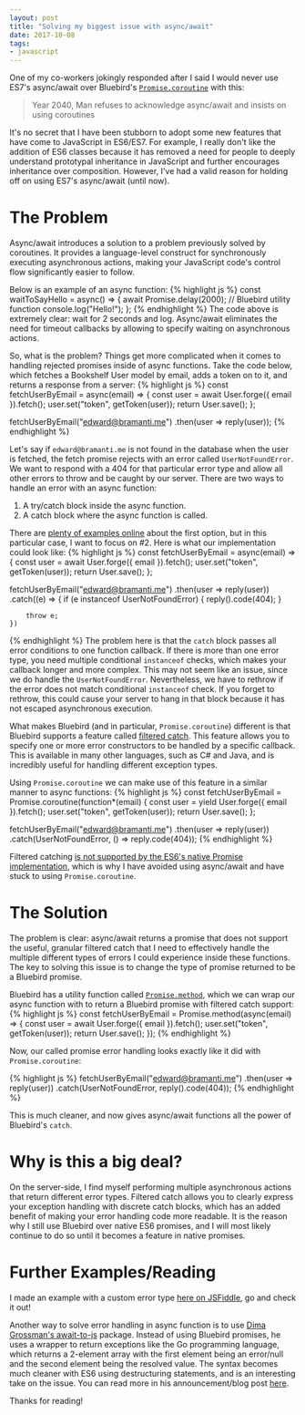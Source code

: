 ```yaml
---
layout: post
title: "Solving my biggest issue with async/await"
date: 2017-10-08
tags:
- javascript
---
```

One of my co-workers jokingly responded after I said I would never use ES7's async/await over Bluebird's [`Promise.coroutine`](http://bluebirdjs.com/docs/api/promise.coroutine.html) with this:

> Year 2040, Man refuses to acknowledge async/await and insists on using coroutines

It's no secret that I have been stubborn to adopt some new features that have come to JavaScript in ES6/ES7. For example, I really don't like the addition of ES6 classes because it has removed a need for people to deeply understand prototypal inheritance in JavaScript and further encourages inheritance over composition. However, I've had a valid reason for holding off on using ES7's async/await (until now).

# The Problem
Async/await introduces a solution to a problem previously solved by coroutines. It provides a language-level construct for synchronously executing asynchronous actions, making your JavaScript code's control flow significantly easier to follow.

Below is an example of an async function:
{% highlight js %}
const waitToSayHello = async() => {
    await Promise.delay(2000); // Bluebird utility function
    console.log("Hello!");
};
{% endhighlight %}
The code above is extremely clear: wait for 2 seconds and log. Async/await eliminates the need for timeout callbacks by allowing to specify waiting on asynchronous actions.

So, what is the problem? Things get more complicated when it comes to handling rejected promises inside of async functions. Take the code below, which fetches a Bookshelf User model by email, adds a token on to it, and returns a response from a server:
{% highlight js %}
const fetchUserByEmail = async(email) => {
    const user = await User.forge({ email }).fetch();
    user.set("token", getToken(user));
    return User.save();
};

fetchUserByEmail("edward@bramanti.me")
    .then(user => reply(user));
{% endhighlight %}

Let's say if `edward@bramanti.me` is not found in the database when the user is fetched, the fetch promise rejects with an error called `UserNotFoundError`. We want to respond with a 404 for that particular error type and allow all other errors to throw and be caught by our server. There are two ways to handle an error with an async function:
1. A try/catch block inside the async function.
2. A catch block where the async function is called.

There are [plenty of examples online](https://blog.patricktriest.com/what-is-async-await-why-should-you-care/) about the first option, but in this particular case, I want to focus on #2. Here is what our implementation could look like:
{% highlight js %}
const fetchUserByEmail = async(email) => {
    const user = await User.forge({ email }).fetch();
    user.set("token", getToken(user));
    return User.save();
};

fetchUserByEmail("edward@bramanti.me")
    .then(user => reply(user))
    .catch((e) => {
        if (e instanceof UserNotFoundError) {
            reply().code(404);
        }

        throw e;
    })
{% endhighlight %}
The problem here is that the `catch` block passes all error conditions to one function callback. If there is more than one error type, you need multiple conditional `instanceof` checks, which makes your callback longer and more complex. This may not seem like an issue, since we do handle the `UserNotFoundError`. Nevertheless, we have to rethrow if the error does not match conditional `instanceof` check. If you forget to rethrow, this could cause your server to hang in that block because it has not escaped asynchronous execution.

What makes Bluebird (and in particular, `Promise.coroutine`) different is that Bluebird supports a feature called [filtered catch](http://bluebirdjs.com/docs/api/catch.html#filtered-catch). This feature allows you to specify one or more error constructors to be handled by a specific callback. This is available in many other languages, such as C# and Java, and is incredibly useful for handling different exception types.

Using `Promise.coroutine` we can make use of this feature in a similar manner to async functions:
{% highlight js %}
const fetchUserByEmail = Promise.coroutine(function*(email) {
    const user = yield User.forge({ email }).fetch();
    user.set("token", getToken(user));
    return User.save();
};

fetchUserByEmail("edward@bramanti.me")
    .then(user => reply(user))
    .catch(UserNotFoundError, () => reply.code(404));
{% endhighlight %}

Filtered catching [is not supported by the ES6's native Promise implementation](https://developer.mozilla.org/en-US/docs/Web/JavaScript/Reference/Global_Objects/Promise/catch), which is why I have avoided using async/await and have stuck to using `Promise.coroutine`.

# The Solution
The problem is clear: async/await returns a promise that does not support the useful, granular filtered catch that I need to effectively handle the multiple different types of errors I could experience inside these functions. The key to solving this issue is to change the type of promise returned to be a Bluebird promise.

Bluebird has a utility function called [`Promise.method`](http://bluebirdjs.com/docs/api/promise.method.html), which we can wrap our async function with to return a Bluebird promise with filtered catch support:
{% highlight js %}
const fetchUserByEmail = Promise.method(async(email) => {
    const user = await User.forge({ email }).fetch();
    user.set("token", getToken(user));
    return User.save();
});
{% endhighlight %}

Now, our called promise error handling looks exactly like it did with `Promise.coroutine`:

{% highlight js %}
fetchUserByEmail("edward@bramanti.me")
    .then(user => reply(user))
    .catch(UserNotFoundError, reply().code(404));
{% endhighlight %}

This is much cleaner, and now gives async/await functions all the power of Bluebird's `catch`.

# Why is this a big deal?
On the server-side, I find myself performing multiple asynchronous actions that return different error types. Filtered catch allows you to clearly express your exception handling with discrete catch blocks, which has an added benefit of making your error handling code more readable. It is the reason why I still use Bluebird over native ES6 promises, and I will most likely continue to do so until it becomes a feature in native promises.

# Further Examples/Reading
I made an example with a custom error type [here on JSFiddle](http://jsfiddle.net/arvyf8r3/), go and check it out!

Another way to solve error handling in async function is to use [Dima Grossman's await-to-js](https://github.com/scopsy/await-to-js) package. Instead of using Bluebird promises, he uses a wrapper to return exceptions like the Go programming language, which returns a 2-element array with the first element being an error/null and the second element being the resolved value. The syntax becomes much cleaner with ES6 using destructuring statements, and is an interesting take on the issue. You can read more in his announcement/blog post [here](http://blog.grossman.io/how-to-write-async-await-without-try-catch-blocks-in-javascript/).

Thanks for reading!
